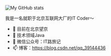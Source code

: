 
![My GitHub stats](https://github-readme-stats.vercel.app/api?username=CONTINUE12&hide=prs&show_icons=true&theme=radical) 


我是一名就职于北京互联网大厂的IT Coder～

- 🔭 目前在北京望京
- 🌱 技术领域Java
- 🌱 微信公众号：IT路旅记
- 📫 博客：https://blog.csdn.net/qq_39144436
